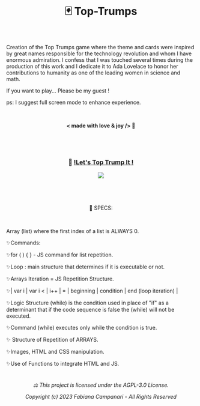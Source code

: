 <br>

# <p align="center"> 🃏 Top-Trumps </p>
<br>

Creation of the Top Trumps game where the theme and cards were inspired by great names responsible for the technology revolution and whom I have enormous admiration. I confess that I was touched several times during the production of this work and I dedicate it to Ada Lovelace to honor her contributions to humanity as one of the leading women in science and math.

If you want to play... Please be my guest !

ps: I suggest full screen mode to enhance experience.

<br>

 **<p align="center"> < made with love & joy /> 🪬 </p>**
  
  #

<br>

 ### <p align="center">  🎉 [!Let's Top Trump It !](https://fabianacampanari.github.io/Top-Trumps)



<p align="center">
<img src="https://user-images.githubusercontent.com/113218619/214085733-1a176b90-d717-4dbf-b420-98cbf733fdf8.png" />
</p>
 
#

<br>

 <p align="center"> 📌 SPECS: </p>
 <br>

Array (list) where the first index of a list is ALWAYS 0.

✨Commands:

✨for ( ) { } - JS command for list repetition.

✨Loop : main structure that determines if it is executable or not.

✨Arrays Iteration = JS Repetition Structure.

✨| var i | var i < | i++ | = | beginning | condition | end (loop iteration) |

✨Logic Structure (while) is the condition used in place of "if" as a determinant that if the code sequence is false the (while) will not be executed.

✨Command (while) executes only while the condition is true.

✨ Structure of Repetition of ARRAYS.

✨Images, HTML and CSS manipulation.

✨Use of Functions to integrate HTML and JS.

#

###### <p align="center"> ⚖︎ This project is licensed under the AGPL-3.0 License. <p align="center"> Copyright (c) 2023 Fabiana Campanari - All Rights Reserved </p>





